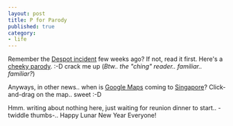 ```yaml
---
layout: post
title: P for Parody
published: true
category:
- life
---
```

Remember the [Despot incident](http://www.mrbrown.com/blog/2005/02/brought_to_you_.html) few weeks ago? If not, read it first. Here's a [cheeky parody](http://cheekybynature.blogspot.com/2005/02/cheeky-was-forum-guest.html). :-D crack me up (_Btw.. the "ching" reader.. familiar.. familiar?_)

Anyways, in other news.. when is [Google Maps](http://maps.google.com/maps?q=Google%20Mountain%20View) coming to [Singapore](http://www.streetdirectory.com.sg/map.jsp?masterID=110323&x=28106.5840&y=31683.4180&postal=238873&house_blk_no=391&building_name=Takashimaya+Shopping+Centre&road_name=Orchard+Road&level=7&star=1&heading=391+ORCHARD+ROAD%2C+TAKASHIMAYA+SHOPPING+CENTRE%09%28238873%29&searchtype=building&goto=null&goto=null&sres=-1)? Click-and-drag on the map.. sweet :-D

Hmm. writing about nothing here, just waiting for reunion dinner to start.. -twiddle thumbs-.. Happy Lunar New Year Everyone!

  
